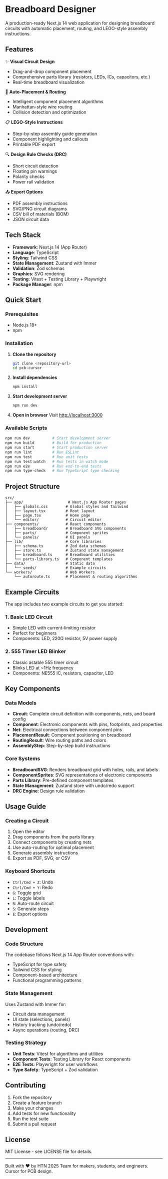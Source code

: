 # Breadboard Designer

A production-ready Next.js 14 web application for designing breadboard circuits with automatic placement, routing, and LEGO-style assembly instructions.

## Features

✨ **Visual Circuit Design**
- Drag-and-drop component placement
- Comprehensive parts library (resistors, LEDs, ICs, capacitors, etc.)
- Real-time breadboard visualization

🔄 **Auto-Placement & Routing**
- Intelligent component placement algorithms
- Manhattan-style wire routing
- Collision detection and optimization

📋 **LEGO-Style Instructions**
- Step-by-step assembly guide generation
- Component highlighting and callouts
- Printable PDF export

🔍 **Design Rule Checks (DRC)**
- Short circuit detection
- Floating pin warnings
- Polarity checks
- Power rail validation

📤 **Export Options**
- PDF assembly instructions
- SVG/PNG circuit diagrams
- CSV bill of materials (BOM)
- JSON circuit data

## Tech Stack

- **Framework**: Next.js 14 (App Router)
- **Language**: TypeScript
- **Styling**: Tailwind CSS
- **State Management**: Zustand with Immer
- **Validation**: Zod schemas
- **Graphics**: SVG rendering
- **Testing**: Vitest + Testing Library + Playwright
- **Package Manager**: npm

## Quick Start

### Prerequisites

- Node.js 18+ 
- npm

### Installation

1. **Clone the repository**
   ```bash
   git clone <repository-url>
   cd pcb-cursor
   ```

2. **Install dependencies**
   ```bash
   npm install
   ```

3. **Start development server**
   ```bash
   npm run dev
   ```

4. **Open in browser**
   Visit [http://localhost:3000](http://localhost:3000)

### Available Scripts

```bash
npm run dev          # Start development server
npm run build        # Build for production
npm run start        # Start production server
npm run lint         # Run ESLint
npm run test         # Run unit tests
npm run test:watch   # Run tests in watch mode
npm run e2e          # Run end-to-end tests
npm run type-check   # Run TypeScript type checking
```

## Project Structure

```
src/
├── app/                    # Next.js App Router pages
│   ├── globals.css        # Global styles and Tailwind
│   ├── layout.tsx         # Root layout
│   ├── page.tsx           # Home page
│   └── editor/            # Circuit editor
├── components/            # React components
│   ├── breadboard/        # Breadboard SVG components
│   ├── parts/             # Component sprites
│   └── panels/            # UI panels
├── lib/                   # Core libraries
│   ├── schema.ts          # Zod data schemas
│   ├── store.ts           # Zustand state management
│   ├── breadboard.ts      # Breadboard utilities
│   └── parts-library.ts   # Component templates
├── data/                  # Static data
│   └── seeds/             # Example circuits
└── workers/               # Web Workers
    └── autoroute.ts       # Placement & routing algorithms
```

## Example Circuits

The app includes two example circuits to get you started:

### 1. Basic LED Circuit
- Simple LED with current-limiting resistor
- Perfect for beginners
- Components: LED, 220Ω resistor, 5V power supply

### 2. 555 Timer LED Blinker
- Classic astable 555 timer circuit
- Blinks LED at ~1Hz frequency
- Components: NE555 IC, resistors, capacitor, LED

## Key Components

### Data Models
- **Circuit**: Complete circuit definition with components, nets, and board config
- **Component**: Electronic components with pins, footprints, and properties  
- **Net**: Electrical connections between component pins
- **PlacementResult**: Component positioning on breadboard
- **RoutingResult**: Wire routing paths and colors
- **AssemblyStep**: Step-by-step build instructions

### Core Systems
- **BreadboardSVG**: Renders breadboard grid with holes, rails, and labels
- **ComponentSprites**: SVG representations of electronic components
- **Parts Library**: Pre-defined component templates
- **State Management**: Zustand store with undo/redo support
- **DRC Engine**: Design rule validation

## Usage Guide

### Creating a Circuit
1. Open the editor
2. Drag components from the parts library
3. Connect components by creating nets
4. Use auto-routing for optimal placement
5. Generate assembly instructions
6. Export as PDF, SVG, or CSV

### Keyboard Shortcuts
- `Ctrl/Cmd + Z`: Undo
- `Ctrl/Cmd + Y`: Redo
- `G`: Toggle grid
- `L`: Toggle labels
- `R`: Auto-route circuit
- `S`: Generate steps
- `E`: Export options

## Development

### Code Structure
The codebase follows Next.js 14 App Router conventions with:
- TypeScript for type safety
- Tailwind CSS for styling
- Component-based architecture
- Functional programming patterns

### State Management
Uses Zustand with Immer for:
- Circuit data management
- UI state (selections, panels)
- History tracking (undo/redo)
- Async operations (routing, DRC)

### Testing Strategy
- **Unit Tests**: Vitest for algorithms and utilities
- **Component Tests**: Testing Library for React components
- **E2E Tests**: Playwright for user workflows
- **Type Safety**: TypeScript + Zod validation

## Contributing

1. Fork the repository
2. Create a feature branch
3. Make your changes
4. Add tests for new functionality  
5. Run the test suite
6. Submit a pull request

## License

MIT License - see LICENSE file for details.

---

Built with ❤️ by HTN 2025 Team for makers, students, and engineers.
Cursor for PCB design.
